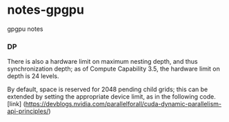 # notes-gpgpu
gpgpu notes

### DP
There is also a hardware limit on maximum nesting depth, and thus synchronization depth; 
as of Compute Capability 3.5, the hardware limit on depth is 24 levels.

By default, space is reserved for 2048 pending child grids; 
this can be extended by setting the appropriate device limit, as in the following code.
[link] (https://devblogs.nvidia.com/parallelforall/cuda-dynamic-parallelism-api-principles/)
